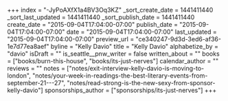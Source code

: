 +++
index = "-JyPoAXfX1a4BV3Oq3KZ"
_sort_create_date = 1441411440
_sort_last_updated = 1441411440
_sort_publish_date = 1441411440
create_date = "2015-09-04T17:04:00-07:00"
publish_date = "2015-09-04T17:04:00-07:00"
date = "2015-09-04T17:04:00-07:00"
last_updated = "2015-09-04T17:04:00-07:00"
preview_url = "ce340247-9d3d-3ed6-af36-1e7d77ea8aef"
byline = "Kelly Davio"
title = "Kelly Davio"
alphabetize_by = "davio"
isDraft = ""
is_seattle__pnw_writer = false
written_about = ""
books = ["books/burn-this-house", "books/its-just-nerves"]
calendar_author = ""
reviews = ""
notes = ["notes/exit-interview-kelly-davio-is-moving-to-london", "notes/your-week-in-readings-the-best-literary-events-from-september-21---27", "notes/read-strong-is-the-new-sexy-from-sponsor-kelly-davio"]
sponsorships_author = ["sponsorships/its-just-nerves"]
+++
